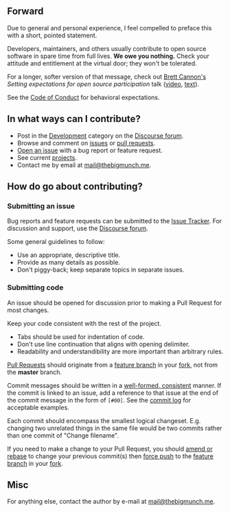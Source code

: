 ## Forward

Due to general and personal experience, I feel compelled to
preface this with a short, pointed statement.

Developers, maintainers, and others usually contribute to open source software
in spare time from full lives. **We owe you nothing.**
Check your attitude and entitlement at the virtual door; they won't be tolerated.

For a longer, softer version of that message, check out [Brett Cannon's](https://snarky.ca)
*Setting expectations for open source participation* talk
([video](https://youtu.be/tzFWz5fiVKU?t=48m55s), [text](https://snarky.ca/setting-expectations-for-open-source-participation/)).

See the [Code of Conduct](https://github.com/thebigmunch/audio-metadata/blob/master/.github/CODE_OF_CONDUCT.md)
for behavioral expectations.


## In what ways can I contribute?

* Post in the [Development](https://forum.thebigmunch.me/c/dev/) category on the [Discourse forum](https://forum.thebigmunch.me/).
* Browse and comment on [issues](https://github.com/thebigmunch/audio-metadata/issues) or [pull requests](https://github.com/thebigmunch/audio-metadata/pulls).
* [Open an issue](https://github.com/thebigmunch/audio-metadata/issues/new) with a bug report or feature request.
* See current [projects](https://github.com/thebigmunch/audio-metadata/projects).
* Contact me by email at mail@thebigmunch.me.


## How do go about contributing?

### Submitting an issue

Bug reports and feature requests can be submitted to the
[Issue Tracker](https://github.com/thebigmunch/audio-metadata/issues).
For discussion and support, use the [Discourse forum](https://forum.thebigmunch.me).

Some general guidelines to follow:

* Use an appropriate, descriptive title.
* Provide as many details as possible.
* Don't piggy-back; keep separate topics in separate issues.

### Submitting code

An issue should be opened for discussion prior to making a Pull Request for most changes.

Keep your code consistent with the rest of the project.

* Tabs should be used for indentation of code.
* Don't use line continuation that aligns with opening delimiter.
* Readability and understandibility are more important than arbitrary rules.

[Pull Requests](https://help.github.com/articles/creating-a-pull-request) should originate from a
[feature branch][fb] in your [fork][fork], not from the **master** branch.

Commit messages should be written in a
[well-formed, consistent](https://sethrobertson.github.io/GitBestPractices/#usemsg) manner.
If the commit is linked to an issue, add a reference to that issue at the end of the commit message
in the form of ``[#00]``.
See the [commit log](https://github.com/thebigmunch/audio-metadata/commits) for acceptable examples.

Each commit should encompass the smallest logical changeset.
E.g. changing two unrelated things in the same file would be two commits rather than one commit of "Change filename".

If you need to make a change to your Pull Request, you should
[amend or rebase](https://www.atlassian.com/git/tutorials/rewriting-history) to change your previous commit(s)
then [force push](http://stackoverflow.com/a/12610763) to the [feature branch][fb] in your [fork][fork].

[fb]: https://help.github.com/articles/creating-and-deleting-branches-within-your-repository/#creating-a-branch
[fork]: https://help.github.com/articles/fork-a-repo

## Misc
For anything else, contact the author by e-mail at <mail@thebigmunch.me>.
